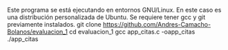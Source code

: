 Este programa se está ejecutando en entornos GNU/Linux. En este caso es una distribución personalizada de Ubuntu.
Se requiere tener gcc y git previamente instalados.
git clone https://github.com/Andres-Camacho-Bolanos/evaluacion_1
cd evaluacion_1
gcc app_citas.c -oapp_citas
./app_citas
